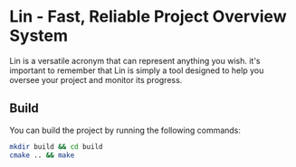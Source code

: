# Lin - Fast, Reliable Project Overview System

Lin is a versatile acronym that can represent anything you wish. it's important
to remember that Lin is simply a tool designed to help you oversee your project
and monitor its progress.

## Build

You can build the project by running the following commands:

```sh
mkdir build && cd build
cmake .. && make
```
